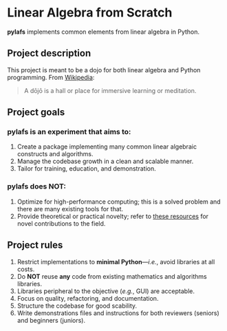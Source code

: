 # Linear Algebra from Scratch
**pylafs** implements common elements from linear algebra in Python.

## Project description
This project is meant to be a dojo for both linear algebra and Python programming.
From [Wikipedia](https://en.wikipedia.org/wiki/Dojo):
>A dōjō is a hall or place for immersive learning or meditation.

## Project goals
### pylafs is an experiment that aims to:
1. Create a package implementing many common linear algebraic constructs and algorithms.
2. Manage the codebase growth in a clean and scalable manner.
3. Tailor for training, education, and demonstration.

### pylafs does NOT:
1. Optimize for high-performance computing; this is a solved problem and there are many existing tools for that.
2. Provide theoretical or practical novelty; refer to [these resources](https://www.win.tue.nl/~hochsten/journals.html) for novel contributions to the field.

## Project rules
1. Restrict implementations to **minimal Python**—_i.e._, avoid libraries at all costs.
2. Do **NOT** reuse **any** code from existing mathematics and algorithms libraries.
3. Libraries peripheral to the objective (_e.g._, GUI) are acceptable. 
4. Focus on quality, refactoring, and documentation.
5. Structure the codebase for good scability.
6. Write demonstrations files and instructions for both reviewers (seniors) and beginners (juniors).
